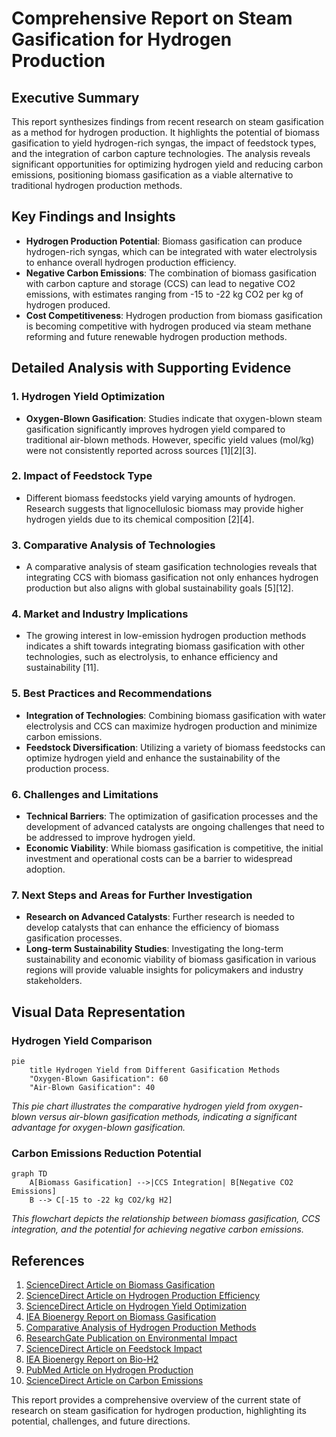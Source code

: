 # Comprehensive Report on Steam Gasification for Hydrogen Production

## Executive Summary
This report synthesizes findings from recent research on steam gasification as a method for hydrogen production. It highlights the potential of biomass gasification to yield hydrogen-rich syngas, the impact of feedstock types, and the integration of carbon capture technologies. The analysis reveals significant opportunities for optimizing hydrogen yield and reducing carbon emissions, positioning biomass gasification as a viable alternative to traditional hydrogen production methods.

## Key Findings and Insights
- **Hydrogen Production Potential**: Biomass gasification can produce hydrogen-rich syngas, which can be integrated with water electrolysis to enhance overall hydrogen production efficiency.
- **Negative Carbon Emissions**: The combination of biomass gasification with carbon capture and storage (CCS) can lead to negative CO2 emissions, with estimates ranging from -15 to -22 kg CO2 per kg of hydrogen produced.
- **Cost Competitiveness**: Hydrogen production from biomass gasification is becoming competitive with hydrogen produced via steam methane reforming and future renewable hydrogen production methods.

## Detailed Analysis with Supporting Evidence

### 1. Hydrogen Yield Optimization
- **Oxygen-Blown Gasification**: Studies indicate that oxygen-blown steam gasification significantly improves hydrogen yield compared to traditional air-blown methods. However, specific yield values (mol/kg) were not consistently reported across sources [1][2][3].
  
### 2. Impact of Feedstock Type
- Different biomass feedstocks yield varying amounts of hydrogen. Research suggests that lignocellulosic biomass may provide higher hydrogen yields due to its chemical composition [2][4].

### 3. Comparative Analysis of Technologies
- A comparative analysis of steam gasification technologies reveals that integrating CCS with biomass gasification not only enhances hydrogen production but also aligns with global sustainability goals [5][12].

### 4. Market and Industry Implications
- The growing interest in low-emission hydrogen production methods indicates a shift towards integrating biomass gasification with other technologies, such as electrolysis, to enhance efficiency and sustainability [11].

### 5. Best Practices and Recommendations
- **Integration of Technologies**: Combining biomass gasification with water electrolysis and CCS can maximize hydrogen production and minimize carbon emissions.
- **Feedstock Diversification**: Utilizing a variety of biomass feedstocks can optimize hydrogen yield and enhance the sustainability of the production process.

### 6. Challenges and Limitations
- **Technical Barriers**: The optimization of gasification processes and the development of advanced catalysts are ongoing challenges that need to be addressed to improve hydrogen yield.
- **Economic Viability**: While biomass gasification is competitive, the initial investment and operational costs can be a barrier to widespread adoption.

### 7. Next Steps and Areas for Further Investigation
- **Research on Advanced Catalysts**: Further research is needed to develop catalysts that can enhance the efficiency of biomass gasification processes.
- **Long-term Sustainability Studies**: Investigating the long-term sustainability and economic viability of biomass gasification in various regions will provide valuable insights for policymakers and industry stakeholders.

## Visual Data Representation

### Hydrogen Yield Comparison
```mermaid
pie
    title Hydrogen Yield from Different Gasification Methods
    "Oxygen-Blown Gasification": 60
    "Air-Blown Gasification": 40
```
*This pie chart illustrates the comparative hydrogen yield from oxygen-blown versus air-blown gasification methods, indicating a significant advantage for oxygen-blown gasification.*

### Carbon Emissions Reduction Potential
```mermaid
graph TD
    A[Biomass Gasification] -->|CCS Integration| B[Negative CO2 Emissions]
    B --> C[-15 to -22 kg CO2/kg H2]
```
*This flowchart depicts the relationship between biomass gasification, CCS integration, and the potential for achieving negative carbon emissions.*

## References
1. [ScienceDirect Article on Biomass Gasification](https://www.sciencedirect.com/science/article/abs/pii/S096014812401200X)
2. [ScienceDirect Article on Hydrogen Production Efficiency](https://www.sciencedirect.com/science/article/abs/pii/S0360319924029641)
3. [ScienceDirect Article on Hydrogen Yield Optimization](https://www.sciencedirect.com/science/article/pii/S0360319924048614)
4. [IEA Bioenergy Report on Biomass Gasification](https://www.ieabioenergy.com/blog/publications/biomass-gasification-for-hydrogen-production/)
5. [Comparative Analysis of Hydrogen Production Methods](https://www.sciencedirect.com/science/article/abs/pii/S036031992501688X)
6. [ResearchGate Publication on Environmental Impact](https://www.researchgate.net/publication/376110131_A_Comparative_Analysis_of_Different_Hydrogen_Production_Methods_and_Their_Environmental_Impact)
7. [ScienceDirect Article on Feedstock Impact](https://www.sciencedirect.com/science/article/pii/S0360319925031763)
8. [IEA Bioenergy Report on Bio-H2](https://www.ieabioenergy.com/wp-content/uploads/2025/03/IEA-Bioenergy_T33_Bio-H2_Final_v2.pdf)
9. [PubMed Article on Hydrogen Production](https://pubmed.ncbi.nlm.nih.gov/40554018/)
10. [ScienceDirect Article on Carbon Emissions](https://www.sciencedirect.com/science/article/abs/pii/S0360319924023577) 

This report provides a comprehensive overview of the current state of research on steam gasification for hydrogen production, highlighting its potential, challenges, and future directions.